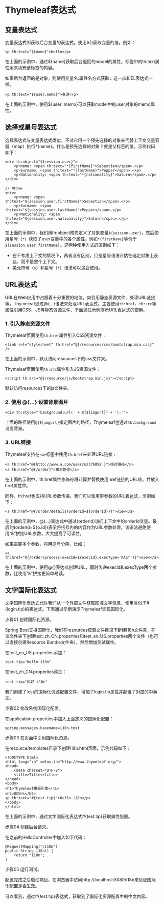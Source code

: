 # Thymeleaf表达式

## 变量表达式

变量表达式即获取后台变量的表达式。使用${}获取变量的值，例如：

```
<p th:text="${name}">hello</p>
```

在上面的示例中，通过${name}获取后台返回的model的属性。标签中的th:text属性用来填充该标签的内容。

如果后台返回的是对象，则使用变量名.属性名方式获取，这一点和EL表达式一样。

```
<p th:text="${user.memo}">备注</p>
```

在上面的示例中，使用${user. memo}可以获取model中的user对象的memo属性。

## 选择或星号表达式

选择表达式与变量表达式类似，不过它用一个预先选择的对象来代替上下文变量容器（map）执行*{name}。什么是预先选择的对象？就是父标签的值。示例代码如下：

```
<div th:object="${session.user}">
    <p>Name: <span th:text="*{firstName}">Sebastian</span>.</p>
    <p>Surname: <span th:text="*{lastName}">Pepper</span>.</p>
    <p>Nationality: <span th:text="*{nationality}">Saturn</span>.</p>
</div>

// 等价于
<div>
    <p>Name: <span th:text="${session.user.firstName}">Sebastian</span>.</p>
    <p>Surname: <span th:text="${session.user.lastName}">Pepper</span>.</p>
    <p>Nationality: <span th:text="${session.user.nationality}">Saturn</span>.</p>
</div>
```

在上面的示例中，我们用th:object预先定义了对象变量`${session.user}`，然后使用星号（`*`）获取了user变量中的各个属性。例如`*{firstName}`等价于`${session.user.firstName}`。这两种使用方式的区别如下：

-   在不考虑上下文的情况下，两者没有区别，只是星号语法评估在选定对象上表达，而不是整个上下文。
-   美元符号（`$`）和星号（`*`）语法可以混合使用。

## URL表达式

URL在Web应用中占据着十分重要的地位，如引用静态资源文件、处理URL链接等。Thymeleaf通过@{...}语法来处理URL表达式，主要使用`th:href`、`th:src`等属性引用CSS、JS等静态资源文件、下面通过示例演示URL表达式的使用。

### 1. 引入静态资源文件

Thymeleaf页面使用`th:href`属性引入CSS资源文件：

```
<link rel="stylesheet" th:href="@{/resources/css/bootstrap.min.css}" />
```

在上面的示例中，默认访问resources下的css文件夹。

Thymeleaf页面使用`th:src`属性引入JS资源文件：

```
<script th:src="@{/resource/js/bootstrap.min.js}"></script>
```

默认访问resources下的js文件夹。

### 2. 使用 @{...} 设置背景图片

```
<div th:style="'background:url(' + @{${imgurl}} + ');'">
```

上面的路径使用`@{${imgurl}`指定图片的路径，Thymeleaf也通过`th:background`设置背景。

### 3. URL链接

Thymeleaf支持在`<a>`标签中使用`th:href`来处理URL链接：

```
<a th:href="@{http://www.a.com/user/u2376052 }">绝对路径</a>
<a th:href="@{/order}">相对路径</a>
```

在上面的示例中，th:href属性修饰符将计算并替换使用href链接的URL值，并放入href属性中。

同样，th:href也支持URL参数传递，我们可以使用带参数的URL表达式，示例如下：

```
<a th:href="@{/order/details(orderId=${orderId})}">view</a>
```

在上面的示例中，@{...}表达式中通过{orderId}访问上下文中的orderId变量。最后的(orderId=${o.id})表示将括号内的内容作为URL参数处理，该语法避免使用“&”拼接URL参数，大大提高了可读性。

如果需要多个参数，将用逗号分隔，比如：

```
<a th:href="@{/order/process(execId=${execId},execType='FAST')}">view</a>
```

在上面的示例中，使用@{}表达式创建URL，同时传递execId和execType两个参数，比使用“&”拼接更简单易读。

## 文字国际化表达式

文字国际化表达式允许我们从一个外部文件获取区域文字信息，使用类似于#{login.tip}的表达式。下面通过示例演示Thymeleaf实现国际化。

步骤01 创建国际化资源。

Spring Boot支持国际化，我们在resources资源文件目录下新建i18n文件夹，在该文件夹下创建test_zh_CN.properties和test_en_US.properties两个文件（也可以直接创建Resource Bundle文件夹），然后增加测试属性。

在test_en_US.properties添加：

```
test.tip="Hello i18n"
```

在test_zh_CN.properties添加：

```
test.tip="你好 i18n"
```

我们创建了test的国际化资源配置文件，增加了login.tip属性并配置了对应的中英文。

步骤02 修改系统国际化配置。

在application.properties中加入上面定义的国际化配置：

```
spring.messages.basename=i18n.test
```

步骤03 在页面中引用国际化资源。

在resource/templates目录下创建i18n.html页面，示例代码如下：

```
<!DOCTYPE html>
<html lang="zh" xmlns:th="http://www.thymeleaf.org/">
<head>
    <meta charset="UTF-8">
    <title>Title</title>
</head>
<body>
<h1>Thymeleaf模板引擎</h1>
<h2>国际化</h2>
<p th:text="#{test.tip}">Hello i18n</p>
</body>
</html>
```

在上面的示例中，通过文字国际化表达式#{test.tip}获取属性配置。

步骤04 创建后台请求。

在之前的HelloController中加入如下代码：

```
@RequestMapping("/i18n")
public String i18n() {
    return "i18n";
}
```

步骤05 运行测试。

配置完成之后启动项目，在浏览器中访问http://localhost:8080/i18n来验证国际化配置是否生效。

可以看到，通过#{test.tip}表达式，获取到了国际化资源配置中的中文内容。